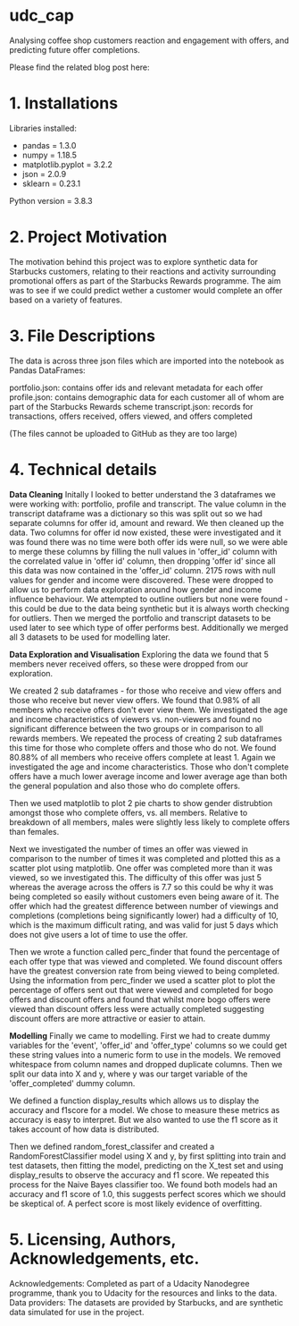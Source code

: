 # udc_cap
Analysing coffee shop customers reaction and engagement with offers, and predicting future offer completions. 

Please find the related blog post here: 

# 1. Installations

Libraries installed:
- pandas = 1.3.0
- numpy = 1.18.5
- matplotlib.pyplot = 3.2.2
- json = 2.0.9
- sklearn = 0.23.1 

Python version = 3.8.3

# 2. Project Motivation

The motivation behind this project was to explore synthetic data for Starbucks customers, relating to their reactions and activity surrounding promotional offers as part of the Starbucks Rewards programme. The aim was to see if we could predict wether a customer would complete an offer based on a variety of features. 

# 3. File Descriptions

The data is across three json files which are imported into the notebook as Pandas DataFrames:

portfolio.json: contains offer ids and relevant metadata for each offer
profile.json: contains demographic data for each customer all of whom are part of the Starbucks Rewards scheme
transcript.json: records for transactions, offers received, offers viewed, and offers completed

(The files cannot be uploaded to GitHub as they are too large)

# 4. Technical details

**Data Cleaning**
Initally I looked to better understand the 3 dataframes we were working with: portfolio, profile and transcript. 
The value column in the transcript dataframe was a dictionary so this was split out so we had separate columns for offer id, amount and reward.
We then cleaned up the data. Two columns for offer id now existed, these were investigated and it was found there was no time were both offer ids were null, so we were able to merge these columns by filling the null values in 'offer_id' column with the correlated value in 'offer id' column, then dropping 'offer id' since all this data was now contained in the 'offer_id' column. 
2175 rows with null values for gender and income were discovered. These were dropped to allow us to perform data exploration around how gender and income influence behaviour. 
We attempted to outline outliers but none were found - this could be due to the data being synthetic but it is always worth checking for outliers. 
Then we merged the portfolio and transcript datasets to be used later to see which type of offer performs best.
Additionally we merged all 3 datasets to be used for modelling later. 

**Data Exploration and Visualisation**
Exploring the data we found that 5 members never received offers, so these were dropped from our exploration. 

We created 2 sub dataframes - for those who receive and view offers and those who receive but never view offers. We found that 0.98% of all members who receive offers don't ever view them. We investigated the age and income characteristics of viewers vs. non-viewers and found no significant difference between the two groups or in comparison to all rewards members. 
We repeated the process of creating 2 sub dataframes this time for those who complete offers and those who do not. We found 80.88% of all members who receive offers complete at least 1. Again we investigated the age and income characteristics. Those who don't complete offers have a much lower average income and lower average age than both the general population and also those who do complete offers. 

Then we used matplotlib to plot 2 pie charts to show gender distrubtion amongst those who complete offers, vs. all members. Relative to breakdown of all members, males were slightly less likely to complete offers than females.

Next we investigated the number of times an offer was viewed in comparison to the number of times it was completed and plotted this as a scatter plot using matplotlib. 
One offer was completed more than it was viewed, so we investigated this. The difficulty of this offer was just 5 whereas the average across the offers is 7.7 so this could be why it was being completed so easily without customers even being aware of it.
The offer which had the greatest difference between number of viewings and completions (completions being significantly lower) had a difficulty of 10, which is the maximum difficult rating, and was valid for just 5 days which does not give users a lot of time to use the offer.

Then we wrote a function called perc_finder that found the percentage of each offer type that was viewed and completed. We found discount offers have the greatest conversion rate from being viewed to being completed. 
Using the information from perc_finder we used a scatter plot to plot the percentage of offers sent out that were viewed and completed for bogo offers and discount offers and found that whilst more bogo offers were viewed than discount offers less were actually completed suggesting discount offers are more attractive or easier to attain. 

**Modelling**
Finally we came to modelling. First we had to create dummy variables for the 'event', 'offer_id' and 'offer_type' columns so we could get these string values into a numeric form to use in the models. 
We removed whitespace from column names and dropped duplicate columns. 
Then we split our data into X and y, where y was our target variable of the 'offer_completed' dummy column.

We defined a function display_results which allows us to display the accuracy and f1score for a model. We chose to measure these metrics as accuracy is easy to interpret. But we also wanted to use the f1 score as it takes account of how data is distributed. 

Then we defined random_forest_classifer and created a RandomForestClassifier model using X and y, by first splitting into train and test datasets, then fitting the model, predicting on the X_test set and using display_results to observe the accuracy and f1 score. We repeated this process for the Naive Bayes classifier too. We found both models had an accuracy and f1 score of 1.0, this suggests perfect scores which we should be skeptical of. A perfect score is most likely evidence of overfitting.  

# 5. Licensing, Authors, Acknowledgements, etc.
Acknowledgements: Completed as part of a Udacity Nanodegree programme, thank you to Udacity for the resources and links to the data.
Data providers: The datasets are provided by Starbucks, and are synthetic data simulated for use in the project. 

